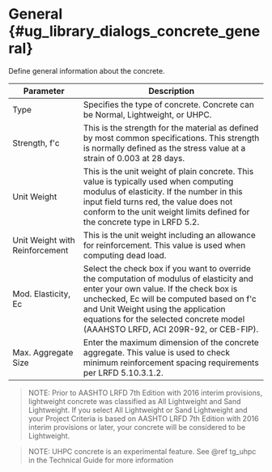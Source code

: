 General {#ug_library_dialogs_concrete_general}
==============================================
Define general information about the concrete. 

Parameter | Description
----------|------------
Type | Specifies the type of concrete. Concrete can be Normal, Lightweight, or UHPC.
Strength, f'c | This is the strength for the material as defined by most common specifications. This strength is normally defined as the stress value at a strain of 0.003 at 28 days.
Unit Weight | This is the unit weight of plain concrete. This value is typically used when computing modulus of elasticity. If the number in this input field turns red, the value does not conform to the unit weight limits defined for the concrete type in LRFD 5.2.
Unit Weight with Reinforcement | This is the unit weight including an allowance for reinforcement. This value is used when computing dead load.
Mod. Elasticity, Ec | Select the check box if you want to override the computation of modulus of elasticity and enter your own value. If the check box is unchecked, Ec will be computed based on f'c and Unit Weight using the application equations for the selected concrete model (AAAHSTO LRFD, ACI 209R-92, or CEB-FIP).
Max. Aggregate Size | Enter the maximum dimension of the concrete aggregate. This value is used to check minimum reinforcement spacing requirements per LRFD 5.10.3.1.2.

> NOTE: Prior to AASHTO LRFD 7th Edition with 2016 interim provisions, lightweight concrete was classified as All Lightweight and Sand Lightweight. If you select All Lightweight or Sand Lightweight and your Project Criteria is based on AASHTO LRFD 7th Edition with 2016 interim provisions or later, your concrete will be considered to be Lightweight.

> NOTE: UHPC concrete is an experimental feature. See @ref tg_uhpc in the Technical Guide for more information



